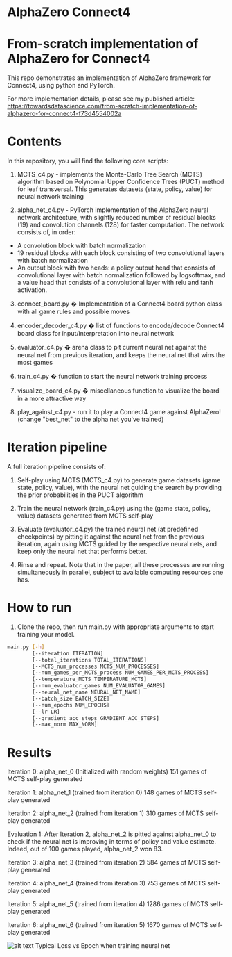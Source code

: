 # AlphaZero Connect4
# From-scratch implementation of AlphaZero for Connect4

This repo demonstrates an implementation of AlphaZero framework for Connect4, using python and PyTorch.

For more implementation details, please see my published article: https://towardsdatascience.com/from-scratch-implementation-of-alphazero-for-connect4-f73d4554002a

# Contents
In this repository, you will find the following core scripts:

1) MCTS_c4.py - implements the Monte-Carlo Tree Search (MCTS) algorithm based on Polynomial Upper Confidence Trees (PUCT) method for leaf transversal. This generates datasets (state, policy, value) for neural network training

2) alpha_net_c4.py - PyTorch implementation of the AlphaZero neural network architecture, with slightly reduced number of residual blocks (19) and convolution channels (128) for faster computation. The network consists of, in order:
- A convolution block with batch normalization
- 19 residual blocks with each block consisting of two convolutional layers with batch normalization
- An output block with two heads: a policy output head that consists of convolutional layer with batch normalization followed by logsoftmax, and a value head that consists of a convolutional layer with relu and tanh activation.

3) connect_board.py � Implementation of a Connect4 board python class with all game rules and possible moves

4) encoder_decoder_c4.py � list of functions to encode/decode Connect4 board class for input/interpretation into neural network

5) evaluator_c4.py � arena class to pit current neural net against the neural net from previous iteration, and keeps the neural net that wins the most games

6) train_c4.py � function to start the neural network training process

7) visualize_board_c4.py � miscellaneous function to visualize the board in a more attractive way

8) play_against_c4.py - run it to play a Connect4 game against AlphaZero! (change "best_net" to the alpha net you've trained)

# Iteration pipeline

A full iteration pipeline consists of:
1) Self-play using MCTS (MCTS_c4.py) to generate game datasets (game state, policy, value), with the neural net guiding the search by providing the prior probabilities in the PUCT algorithm

2) Train the neural network (train_c4.py) using the (game state, policy, value) datasets generated from MCTS self-play

3) Evaluate (evaluator_c4.py) the trained neural net (at predefined checkpoints) by pitting it against the neural net from the previous iteration, again using MCTS guided by the respective neural nets, and keep only the neural net that performs better.

4) Rinse and repeat. Note that in the paper, all these processes are running simultaneously in parallel, subject to available computing resources one has.

# How to run

1) Clone the repo, then run main.py with appropriate arguments to start training your model.
```bash
main.py [-h] 
		[--iteration ITERATION]  
		[--total_iterations TOTAL_ITERATIONS]  
		[--MCTS_num_processes MCTS_NUM_PROCESSES]
		[--num_games_per_MCTS_process NUM_GAMES_PER_MCTS_PROCESS]  
		[--temperature_MCTS TEMPERATURE_MCTS]  
		[--num_evaluator_games NUM_EVALUATOR_GAMES]  
		[--neural_net_name NEURAL_NET_NAME]  
		[--batch_size BATCH_SIZE]  
		[--num_epochs NUM_EPOCHS]  
		[--lr LR]  
		[--gradient_acc_steps GRADIENT_ACC_STEPS]  
		[--max_norm MAX_NORM]  
```

# Results

Iteration 0:
alpha_net_0 (Initialized with random weights)
151 games of MCTS self-play generated

Iteration 1:
alpha_net_1 (trained from iteration 0)
148 games of MCTS self-play generated

Iteration 2:
alpha_net_2 (trained from iteration 1)
310 games of MCTS self-play generated

Evaluation 1:
After Iteration 2, alpha_net_2 is pitted against alpha_net_0 to check if the neural net is improving in terms of policy and value estimate. Indeed, out of 100 games played, alpha_net_2 won 83. 

Iteration 3:
alpha_net_3 (trained from iteration 2)
584 games of MCTS self-play generated

Iteration 4:
alpha_net_4 (trained from iteration 3)
753 games of MCTS self-play generated

Iteration 5:
alpha_net_5 (trained from iteration 4)
1286 games of MCTS self-play generated

Iteration 6:
alpha_net_6 (trained from iteration 5)
1670 games of MCTS self-play generated



![alt text](https://github.com/pratiquea/Robot-Learning/Connect4/loss_better.png) Typical Loss vs Epoch when training neural net
